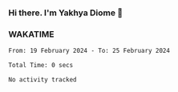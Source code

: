 ### Hi there. I'm Yakhya Diome 👋

### WAKATIME
<!--START_SECTION:waka-->

```txt
From: 19 February 2024 - To: 25 February 2024

Total Time: 0 secs

No activity tracked
```

<!--END_SECTION:waka-->
